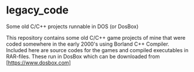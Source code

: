 # legacy_code
Some old C/C++ projects runnable in DOS (or DosBox)

This repository contains some old C/C++ game projects of mine that were coded somewhere in the early 2000's using Borland C++ Compiler. 
Included here are source codes for the games and compiled executables in RAR-files. These run in DosBox which can be downloaded from [https://www.dosbox.com]
